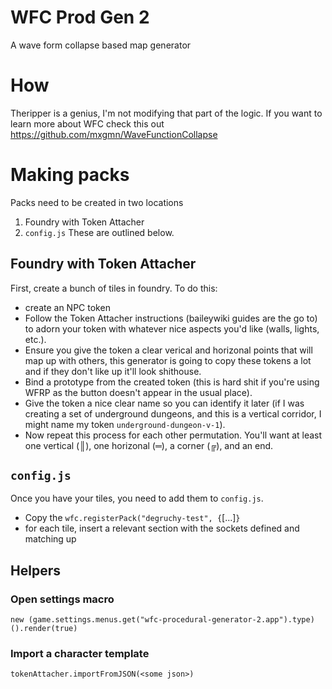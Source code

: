 # WFC Prod Gen 2
A wave form collapse based map generator

# How
Theripper is a genius, I'm not modifying that part of the logic. If you want to learn more about WFC check this out https://github.com/mxgmn/WaveFunctionCollapse 

# Making packs
Packs need to be created in two locations
1. Foundry with Token Attacher
2. `config.js`
These are outlined below.

## Foundry with Token Attacher
First, create a bunch of tiles in foundry. To do this:
- create an NPC token
- Follow the Token Attacher instructions (baileywiki guides are the go to) to adorn your token with whatever nice aspects you'd like (walls, lights, etc.).
- Ensure you give the token a clear verical and horizonal points that will map up with others, this generator is going to copy these tokens a lot and if they don't like up it'll look shithouse.
- Bind a prototype from the created token (this is hard shit if you're using WFRP as the button doesn't appear in the usual place).
- Give the token a nice clear name so you can identify it later (if I was creating a set of underground dungeons, and this is a vertical corridor, I might name my token `underground-dungeon-v-1`).
- Now repeat this process for each other permutation. You'll want at least one vertical (║), one horizonal (═), a corner (╔), and an end. 

## `config.js`
Once you have your tiles, you need to add them to `config.js`.
- Copy the `wfc.registerPack("degruchy-test", {`[...]`}`
- for each tile, insert a relevant section with the sockets defined and matching up


## Helpers
### Open settings macro
`new (game.settings.menus.get("wfc-procedural-generator-2.app").type)().render(true)`

### Import a character template
`tokenAttacher.importFromJSON(<some json>)`